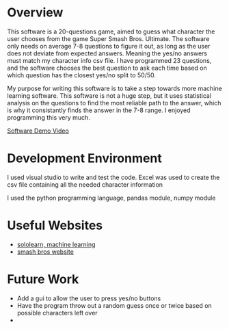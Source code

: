 # Overview

This software is a 20-questions game, aimed to guess what character the user chooses from the game
Super Smash Bros. Ultimate. The software only needs on average 7-8 questions to figure it out,
as long as the user does not deviate from expected answers. Meaning the yes/no answers must match my
character info csv file. I have programmed 23 questions, and the software chooses the best question
to ask each time based on which question has the closest yes/no split to 50/50.

My purpose for writing this software is to take a step towards more machine learning software. This software
is not a huge step, but it uses statistical analysis on the questions to find the most reliable path to the
answer, which is why it consistantly finds the answer in the 7-8 range. I enjoyed programming this very much.

[Software Demo Video](http://youtube.link.goes.here)

# Development Environment

I used visual studio to write and test the code. Excel was used to create the csv file containing
all the needed character information

I used the python programming language, pandas module, numpy module

# Useful Websites

* [sololearn, machine learning](https://www.sololearn.com/)
* [smash bros website](https://www.smashbros.com/en_US/fighter/index.html)

# Future Work

* Add a gui to allow the user to press yes/no buttons
* Have the program throw out a random guess once or twice based on possible characters left over
* 
